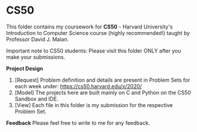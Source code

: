 # CS50

This folder contains my coursework for <b>CS50</b> - Harvard University's Introduction to Computer Science course
(highly recommended!) taught by Professor David J. Malan.

Important note to CS50 students: Please visit this folder ONLY after you make your submissions.

<b>Project Design</b>
1. [Request] Problem definition and details are present in Problem Sets for each week under: https://cs50.harvard.edu/x/2020/
2. [Model] The projects here are built mainly on C and Python on the CS50 Sandbox and IDE.
3. [View] Each file in this folder is my submission for the respective Problem Set.

<b>Feedback</b>
Please feel free to write to me for any feedback.
